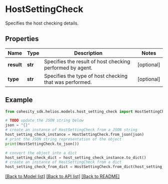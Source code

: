 # HostSettingCheck

Specifies the host checking details.

## Properties

Name | Type | Description | Notes
------------ | ------------- | ------------- | -------------
**result** | **str** | Specifies the result of host checking performed by agent. | [optional] 
**type** | **str** | Specifies the type of host checking that was performed. | [optional] 

## Example

```python
from cohesity_sdk.helios.models.host_setting_check import HostSettingCheck

# TODO update the JSON string below
json = "{}"
# create an instance of HostSettingCheck from a JSON string
host_setting_check_instance = HostSettingCheck.from_json(json)
# print the JSON string representation of the object
print(HostSettingCheck.to_json())

# convert the object into a dict
host_setting_check_dict = host_setting_check_instance.to_dict()
# create an instance of HostSettingCheck from a dict
host_setting_check_from_dict = HostSettingCheck.from_dict(host_setting_check_dict)
```
[[Back to Model list]](../README.md#documentation-for-models) [[Back to API list]](../README.md#documentation-for-api-endpoints) [[Back to README]](../README.md)


